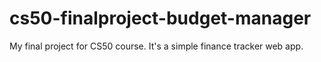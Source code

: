 # cs50-finalproject-budget-manager
My final project for CS50 course. It's a simple finance tracker web app.
